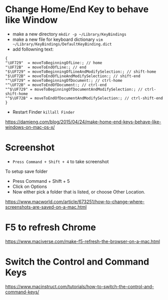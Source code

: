 # Change Home/End Key to behave like Window

- make a new directory ```mkdir -p ~/Library/KeyBindings```
- make a new file for keyboard dictionary ```vim ~/Library/KeyBindings/DefaultKeyBinding.dict```
- add followning text:
```
{
"\UF729"  = moveToBeginningOfLine:; // home
"\UF72B"  = moveToEndOfLine:; // end
"$\UF729" = moveToBeginningOfLineAndModifySelection:; // shift-home
"$\UF72B" = moveToEndOfLineAndModifySelection:; // shift-end
"^\UF729" = moveToBeginningOfDocument:; // ctrl-home
"^\UF72B" = moveToEndOfDocument:; // ctrl-end
"^$\UF729" = moveToBeginningOfDocumentAndModifySelection:; // ctrl-shift-home
"^$\UF72B" = moveToEndOfDocumentAndModifySelection:; // ctrl-shift-end
}
```
- Restart Finder ```killall Finder```


https://damieng.com/blog/2015/04/24/make-home-end-keys-behave-like-windows-on-mac-os-x/

# Screenshot
- ```Press Command + Shift + 4``` to take screenshot

To setup save folder
- Press Command + Shift + 5
- Click on Options
- Now either pick a folder that is listed, or choose Other Location.

https://www.macworld.com/article/673251/how-to-change-where-screenshots-are-saved-on-a-mac.html

# F5 to refresh Chrome
https://www.maciverse.com/make-f5-refresh-the-browser-on-a-mac.html

# Switch the Control and Command Keys
https://www.macinstruct.com/tutorials/how-to-switch-the-control-and-command-keys/
